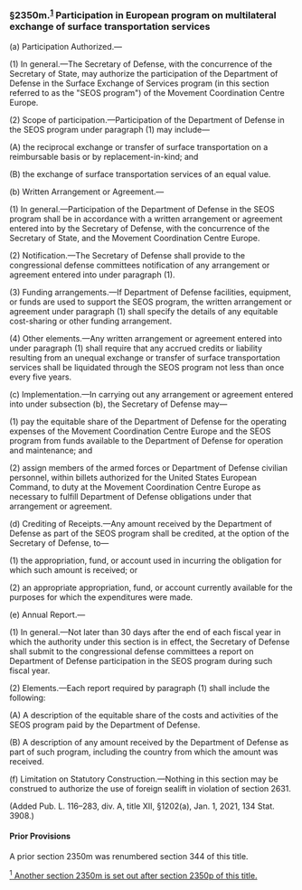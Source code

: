 ### §2350m.<sup><a href="#2350l_1_target" name="2350l_1">1</a></sup> Participation in European program on multilateral exchange of surface transportation services ###

(a) Participation Authorized.—

(1) In general.—The Secretary of Defense, with the concurrence of the Secretary of State, may authorize the participation of the Department of Defense in the Surface Exchange of Services program (in this section referred to as the "SEOS program") of the Movement Coordination Centre Europe.

(2) Scope of participation.—Participation of the Department of Defense in the SEOS program under paragraph (1) may include—

(A) the reciprocal exchange or transfer of surface transportation on a reimbursable basis or by replacement-in-kind; and

(B) the exchange of surface transportation services of an equal value.

(b) Written Arrangement or Agreement.—

(1) In general.—Participation of the Department of Defense in the SEOS program shall be in accordance with a written arrangement or agreement entered into by the Secretary of Defense, with the concurrence of the Secretary of State, and the Movement Coordination Centre Europe.

(2) Notification.—The Secretary of Defense shall provide to the congressional defense committees notification of any arrangement or agreement entered into under paragraph (1).

(3) Funding arrangements.—If Department of Defense facilities, equipment, or funds are used to support the SEOS program, the written arrangement or agreement under paragraph (1) shall specify the details of any equitable cost-sharing or other funding arrangement.

(4) Other elements.—Any written arrangement or agreement entered into under paragraph (1) shall require that any accrued credits or liability resulting from an unequal exchange or transfer of surface transportation services shall be liquidated through the SEOS program not less than once every five years.

(c) Implementation.—In carrying out any arrangement or agreement entered into under subsection (b), the Secretary of Defense may—

(1) pay the equitable share of the Department of Defense for the operating expenses of the Movement Coordination Centre Europe and the SEOS program from funds available to the Department of Defense for operation and maintenance; and

(2) assign members of the armed forces or Department of Defense civilian personnel, within billets authorized for the United States European Command, to duty at the Movement Coordination Centre Europe as necessary to fulfill Department of Defense obligations under that arrangement or agreement.

(d) Crediting of Receipts.—Any amount received by the Department of Defense as part of the SEOS program shall be credited, at the option of the Secretary of Defense, to—

(1) the appropriation, fund, or account used in incurring the obligation for which such amount is received; or

(2) an appropriate appropriation, fund, or account currently available for the purposes for which the expenditures were made.

(e) Annual Report.—

(1) In general.—Not later than 30 days after the end of each fiscal year in which the authority under this section is in effect, the Secretary of Defense shall submit to the congressional defense committees a report on Department of Defense participation in the SEOS program during such fiscal year.

(2) Elements.—Each report required by paragraph (1) shall include the following:

(A) A description of the equitable share of the costs and activities of the SEOS program paid by the Department of Defense.

(B) A description of any amount received by the Department of Defense as part of such program, including the country from which the amount was received.

(f) Limitation on Statutory Construction.—Nothing in this section may be construed to authorize the use of foreign sealift in violation of section 2631.

(Added Pub. L. 116–283, div. A, title XII, §1202(a), Jan. 1, 2021, 134 Stat. 3908.)

#### Prior Provisions ####

A prior section 2350m was renumbered section 344 of this title.

[<sup>1</sup> Another section 2350m is set out after section 2350p of this title.](#2350m_1)